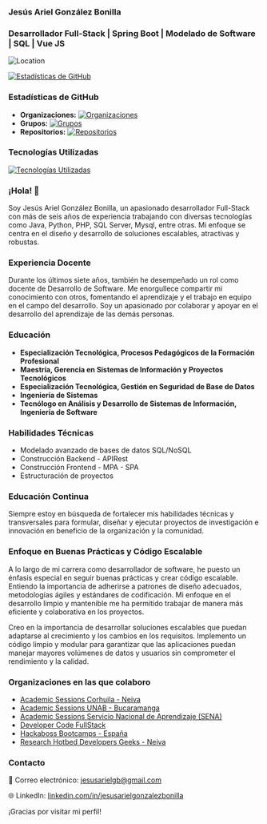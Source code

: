 ### Jesús Ariel González Bonilla
### Desarrollador Full-Stack | Spring Boot | Modelado de Software | SQL | Vue JS

![Location](https://img.shields.io/badge/Location-Neiva,%20Huila,%20Colombia-blue)

[![Estadísticas de GitHub](https://github-readme-stats.vercel.app/api?username=ariel5253&show_icons=true&count_private=true)](https://github.com/ariel5253)

### Estadísticas de GitHub

- **Organizaciones:** [![Organizaciones](https://img.shields.io/badge/Organizations-{{NUMERO}}-blue)](https://github.com/{{TU_USUARIO}}?tab=organizations)
- **Grupos:** [![Grupos](https://img.shields.io/badge/Groups-{{NUMERO}}-blue)](https://github.com/{{TU_USUARIO}}?tab=groups)
- **Repositorios:** [![Repositorios](https://img.shields.io/badge/Repos-{{NUMERO}}-blue)](https://github.com/{{TU_USUARIO}}?tab=repositories)

### Tecnologías Utilizadas

[![Tecnologías Utilizadas](https://github-readme-stats.vercel.app/api/top-langs/?username={{TU_USUARIO}})](https://github.com/{{TU_USUARIO}})


### ¡Hola! 👋

Soy Jesús Ariel González Bonilla, un apasionado desarrollador Full-Stack con más de seis años de experiencia trabajando con diversas tecnologías como Java, Python, PHP, SQL Server, Mysql, entre otras. Mi enfoque se centra en el diseño y desarrollo de soluciones escalables, atractivas y robustas.

### Experiencia Docente

Durante los últimos siete años, también he desempeñado un rol como docente de Desarrollo de Software. Me enorgullece compartir mi conocimiento con otros, fomentando el aprendizaje y el trabajo en equipo en el campo del desarrollo. Soy un apasionado por colaborar y apoyar en el desarrollo del aprendizaje de las demás personas.

### Educación

- **Especialización Tecnológica, Procesos Pedagógicos de la Formación Profesional**
- **Maestría, Gerencia en Sistemas de Información y Proyectos Tecnológicos**
- **Especialización Tecnológica, Gestión en Seguridad de Base de Datos**
- **Ingeniería de Sistemas**
- **Tecnólogo en Análisis y Desarrollo de Sistemas de Información, Ingeniería de Software**

### Habilidades Técnicas

- Modelado avanzado de bases de datos SQL/NoSQL
- Construcción Backend - APIRest
- Construcción Frontend - MPA - SPA
- Estructuración de proyectos

### Educación Continua

Siempre estoy en búsqueda de fortalecer mis habilidades técnicas y transversales para formular, diseñar y ejecutar proyectos de investigación e innovación en beneficio de la organización y la comunidad.

### Enfoque en Buenas Prácticas y Código Escalable

A lo largo de mi carrera como desarrollador de software, he puesto un énfasis especial en seguir buenas prácticas y crear código escalable. Entiendo la importancia de adherirse a patrones de diseño adecuados, metodologías ágiles y estándares de codificación. Mi enfoque en el desarrollo limpio y mantenible me ha permitido trabajar de manera más eficiente y colaborativa en los proyectos.

Creo en la importancia de desarrollar soluciones escalables que puedan adaptarse al crecimiento y los cambios en los requisitos. Implemento un código limpio y modular para garantizar que las aplicaciones puedan manejar mayores volúmenes de datos y usuarios sin comprometer el rendimiento y la calidad.

### Organizaciones en las que colaboro

- [Academic Sessions Corhuila - Neiva](https://github.com/code-corhuila)
- [Academic Sessions UNAB - Bucaramanga](https://github.com/UNAB)
- [Academic Sessions Servicio Nacional de Aprendizaje (SENA)](https://github.com/ServicioNacionalAprendizaje)
- [Developer Code FullStack](https://github.com/DeveloperCode-FullStack)
- [Hackaboss Bootcamps - España](https://github.com/hackaboss-bootcamps)
- [Research Hotbed Developers Geeks - Neiva](https://github.com/developers-geeks)


### Contacto

📧 Correo electrónico: [jesusarielgb@gmail.com](mailto:jesusarielgb@gmail.com)

🌐 LinkedIn: [linkedin.com/in/jesusarielgonzalezbonilla](https://www.linkedin.com/in/jesusarielgonzalezbonilla)

¡Gracias por visitar mi perfil! 
